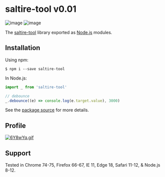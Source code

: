 # saltire-tool v0.01
![image](https://img.shields.io/bundlephobia/min/saltire-tool)
![image](https://img.shields.io/npm/l/saltire-tool)

The [saltire-tool](http://172.81.212.62/) library exported as [Node.js](https://nodejs.org/) modules.

## Installation

Using npm:
```shell
$ npm i --save saltire-tool
```

In Node.js:
```js
import _ from 'saltire-tool'

// debounce
_.debounce((e) => console.log(e.target.value), 3000)
```

See the [package source](https://github.com/saltires/saltire-cli) for more details.

## Profile
[![6Y8wYq.gif](https://s3.ax1x.com/2021/03/10/6Y8wYq.gif)](https://imgtu.com/i/6Y8wYq)


## Support

Tested in Chrome 74-75, Firefox 66-67, IE 11, Edge 18, Safari 11-12, & Node.js 8-12.<br>